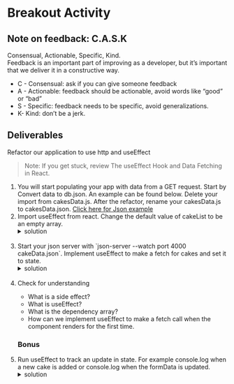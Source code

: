 # Breakout Activity

## Note on feedback: C.A.S.K
Consensual, Actionable, Specific, Kind.   
Feedback is an important part of improving as a developer, but it’s important that we deliver it in a constructive way.

- C - Consensual: ask if you can give someone feedback
- A - Actionable: feedback should be actionable, avoid words like “good” or “bad”
- S - Specific: feedback needs to be specific, avoid generalizations. 
- K- Kind: don’t be a jerk.


## Deliverables
Refactor our application to use http and useEffect

>Note: If you get stuck, review 
The useEffect Hook and Data Fetching in React.



<ol>
<li>
  You will start populating your app with data from a GET request. Start by Convert data to db.json. An example can be found below. 
  Delete your import from cakesData.js. After the refactor, rename your cakesData.js to cakesData.json.
  <a href="https://github.com/learn-co-students/Phase-2-Lecture-Activity-Flatiron-Bakes-101121/blob/main/src/data/cakeData.json"> Click here for Json example </a>

</li>
 
<li>
Import useEffect from react. Change the default value of cakeList to be an empty array.
    <details>
      <summary>
        solution 
      </summary>
      <hr/>
      <img src="assets/image_1.png"
     alt="form"
     style="margin-right: 10px;" />
     <img src="assets/image_2.png"
     alt="form"
     style="margin-right: 10px;" />
     <hr/>
     </details>
  <br/>
    <li>
   Start your json server with `json-server --watch port 4000 cakeData.json`.
   Implement useEffect to make a fetch for cakes and set it to state.
    </li>
    <details>
    <summary>
      solution 
    </summary>
  
  >Note: If you are not seeing a route for your cakes in your terminal and instead are seeing posts, comments, and profile. You ran your json-server command in the wrong directory. Make sure you are in the same directory as `cakeData.json`.   
  
  >Note: If you are getting an endless loop of fetch calls, double check that you've added the dependency array.

  <hr/>
    <img src="assets/image_4.png"
     alt="form and state pt1"
     style="margin-right: 10px;" />
     <hr/>
     </details>
     <br/>
     <li>
    Check for understanding
    </li>
      <ul>
        <li>
        What is a side effect?
        </li>
        <li>
        What is useEffect?
        </li>
        <li>
        What is the dependency array?
        </li>
        <li>
        How can we implement useEffect to make a fetch call when the component renders for the first time. 
        </li>
      </ul>
    
  <h3>Bonus</h3>
     <li>
      Run useEffect to track an update in state. For example console.log when a new cake is added or console.log when the formData is updated.
    </li>
    <details>
    <summary>
      solution 
    </summary>
    <hr/>
    <img src="assets/image_5.png"
     alt="inputs controlled"
     style="margin-right: 10px;" />
     <hr/>
     </details>
     <br/>
   
</ol>